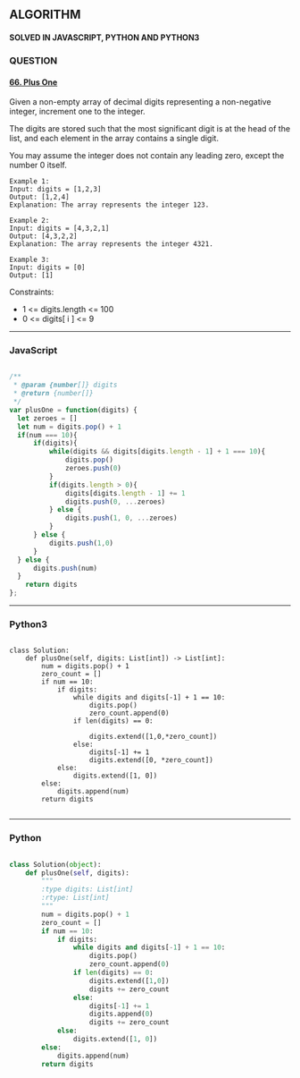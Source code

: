 ## ALGORITHM

#### SOLVED IN JAVASCRIPT, PYTHON AND PYTHON3
### QUESTION

#### [66. Plus One](https://leetcode.com/problems/plus-one/)

Given a non-empty array of decimal digits representing a non-negative integer, increment one to the integer.

The digits are stored such that the most significant digit is at the head of the list, and each element in the array contains a single digit.

You may assume the integer does not contain any leading zero, except the number 0 itself.


```
Example 1:
Input: digits = [1,2,3]
Output: [1,2,4]
Explanation: The array represents the integer 123.

Example 2:
Input: digits = [4,3,2,1]
Output: [4,3,2,2]
Explanation: The array represents the integer 4321.

Example 3:
Input: digits = [0]
Output: [1]
```

Constraints:

* 1 <= digits.length <= 100
* 0 <= digits[ i ] <= 9

-----

### JavaScript

```js

/**
 * @param {number[]} digits
 * @return {number[]}
 */
var plusOne = function(digits) {
  let zeroes = []
  let num = digits.pop() + 1
  if(num === 10){
      if(digits){
          while(digits && digits[digits.length - 1] + 1 === 10){
              digits.pop()
              zeroes.push(0)
          }
          if(digits.length > 0){
              digits[digits.length - 1] += 1
              digits.push(0, ...zeroes)
          } else {
              digits.push(1, 0, ...zeroes)
          }
      } else {
          digits.push(1,0)
      }
  } else {
      digits.push(num)
  }
    return digits
};

```

-----

### Python3

```py3

class Solution:
    def plusOne(self, digits: List[int]) -> List[int]:
        num = digits.pop() + 1
        zero_count = []
        if num == 10:
            if digits:
                while digits and digits[-1] + 1 == 10:
                    digits.pop()
                    zero_count.append(0)
                if len(digits) == 0:
                    
                    digits.extend([1,0,*zero_count])
                else:
                    digits[-1] += 1
                    digits.extend([0, *zero_count])
            else:
                digits.extend([1, 0])
        else:
            digits.append(num)
        return digits
        
```

-----

### Python

```py

class Solution(object):
    def plusOne(self, digits):
        """
        :type digits: List[int]
        :rtype: List[int]
        """
        num = digits.pop() + 1
        zero_count = []
        if num == 10:
            if digits:
                while digits and digits[-1] + 1 == 10:
                    digits.pop()
                    zero_count.append(0)
                if len(digits) == 0:
                    digits.extend([1,0])
                    digits += zero_count
                else:
                    digits[-1] += 1
                    digits.append(0)
                    digits += zero_count
            else:
                digits.extend([1, 0])
        else:
            digits.append(num)
        return digits
        
```
